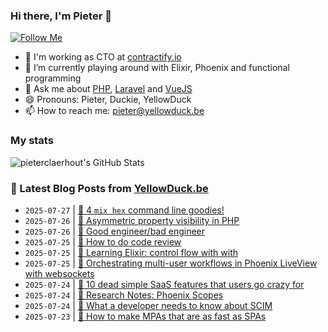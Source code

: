 ### Hi there, I'm Pieter 👋  
[![Follow Me](https://img.shields.io/github/followers/pieterclaerhout?label=Follow&style=social)](https://github.com/pieterclaerhout)

- 🏢 I'm working as CTO at [contractify.io](https://contractify.io)
- 🌱 I’m currently playing around with Elixir, Phoenix and functional programming
- 💬 Ask me about [PHP](https://php.net), [Laravel](http://laravel.com) and [VueJS](https://vuejs.org)
- 😄 Pronouns: Pieter, Duckie, YellowDuck
- 📫 How to reach me: pieter@yellowduck.be

### My stats

![pieterclaerhout's GitHub Stats](https://github-readme-stats.vercel.app/api?username=pieterclaerhout&show_icons=true&count_private=true&line_height=40)

### 📩 Latest Blog Posts from [YellowDuck.be](https://www.yellowduck.be/)
<!-- BLOG-POST-LIST:START -->
- `2025-07-27` | [🔗 4 `mix hex` command line goodies!](https://www.yellowduck.be/posts/4-mix-hex-command-line-goodies)  
- `2025-07-26` | [🔗 Asymmetric property visibility in PHP](https://www.yellowduck.be/posts/asymmetric-property-visibility-in-php)  
- `2025-07-26` | [🔗 Good engineer/bad engineer](https://www.yellowduck.be/posts/good-engineer-bad-engineer)  
- `2025-07-25` | [🐥 How to do code review](https://www.yellowduck.be/posts/how-to-do-code-review)  
- `2025-07-25` | [🔗 Learning Elixir: control flow with with](https://www.yellowduck.be/posts/learning-elixir-control-flow-with-with)  
- `2025-07-25` | [🔗 Orchestrating multi-user workflows in Phoenix LiveView with websockets](https://www.yellowduck.be/posts/orchestrating-multi-user-workflows-in-phoenix-liveview-with-websockets)  
- `2025-07-24` | [🐥 10 dead simple SaaS features that users go crazy for](https://www.yellowduck.be/posts/10-dead-simple-saas-features-that-users-go-crazy-for)  
- `2025-07-24` | [🔗 Research Notes: Phoenix Scopes](https://www.yellowduck.be/posts/dustoff-docs-decisions-2-phoenix-scope-research-md-at-main-zorn-dustoff)  
- `2025-07-24` | [🔗 What a developer needs to know about SCIM](https://www.yellowduck.be/posts/what-a-developer-needs-to-know-about-scim)  
- `2025-07-23` | [🔗 How to make MPAs that are as fast as SPAs](https://www.yellowduck.be/posts/how-to-make-mpas-that-are-as-fast-as-spas)  

<!-- BLOG-POST-LIST:END -->
